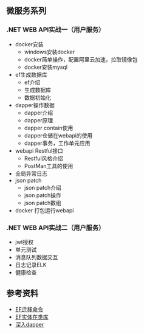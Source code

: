 ## 微服务系列
### .NET WEB API实战一（用户服务）
- docker安装
  - windows安装docker
  - docker简单操作，配置阿里云加速，拉取镜像包
  - docker安装mysql
- ef生成数据库
  - ef介绍
  - 生成数据库
  - 数据初始化
- dapper操作数据
  - dapper介绍
  - dapper原理
  - dapper contain使用
  - dapper仓储在webapi的使用
  - dapper事务，工作单元应用
- webapi Restful接口
  - Restful风格介绍
  - PostMan工具的使用
- 全局异常日志
- json patch
  - json patch介绍
  - json patch操作
  - json patch数组
- docker 打包运行webapi

### .NET WEB API实战二（用户服务）
- jwt授权
- 单元测试
- 消息队列数据交互
- 日志记录ELK
- 健康检查

## 参考资料
- [EF迁移命令](https://docs.microsoft.com/zh-cn/ef/core/managing-schemas/migrations/?tabs=dotnet-core-cli)
- [EF实体在类库](https://docs.microsoft.com/zh-cn/ef/core/miscellaneous/cli/dbcontext-creation)
- [深入dapper](https://www.cnblogs.com/ITWeiHan/p/11614704.html)
